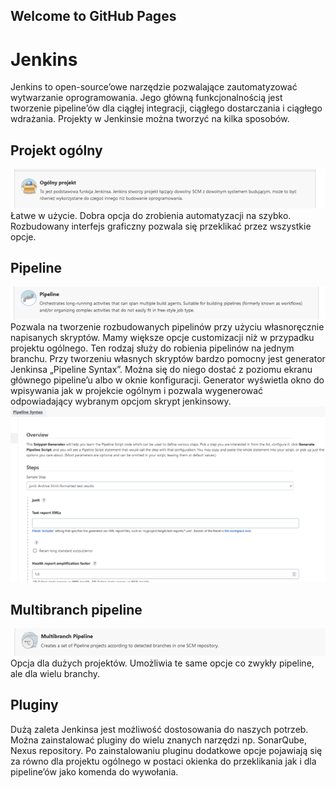 ## Welcome to GitHub Pages

# Jenkins

Jenkins to open-source’owe narzędzie pozwalające zautomatyzować wytwarzanie oprogramowania. Jego główną funkcjonalnością jest tworzenie pipeline’ów dla ciągłej integracji, ciągłego dostarczania i ciągłego wdrażania. Projekty w Jenkinsie można tworzyć na kilka sposobów.

## Projekt ogólny
![Image](https://github.com/mbielak1/mbielak1.github.io/blob/9bfe9e540b4245e57496c243707763ea9580b151/Obraz1.png)
<br />
Łatwe w użycie. Dobra opcja do zrobienia automatyzacji na szybko. Rozbudowany interfejs graficzny pozwala się przeklikać przez wszystkie opcje.

## Pipeline
![Image](https://github.com/mbielak1/mbielak1.github.io/blob/6a1347e1185ae11a32dd6e6fe65f087cf3398ef8/Obraz2.png)
<br />
Pozwala na tworzenie rozbudowanych pipelinów przy użyciu własnoręcznie napisanych skryptów. Mamy większe opcje customizacji niż w przypadku projektu ogólnego. Ten rodzaj służy do robienia pipelinów na jednym branchu. Przy tworzeniu własnych skryptów bardzo pomocny jest generator Jenkinsa „Pipeline Syntax”. Można się do niego dostać z poziomu ekranu głównego pipeline’u albo w oknie konfiguracji. Generator wyświetla okno do wpisywania jak w projekcie ogólnym i pozwala wygenerować odpowiadający wybranym opcjom skrypt jenkinsowy.
![Image](https://github.com/mbielak1/mbielak1.github.io/blob/6a1347e1185ae11a32dd6e6fe65f087cf3398ef8/Obraz4.png)
<br />
## Multibranch pipeline
![Image](https://github.com/mbielak1/mbielak1.github.io/blob/6a1347e1185ae11a32dd6e6fe65f087cf3398ef8/Obraz3.png)
<br />
Opcja dla dużych projektów. Umożliwia te same opcje co zwykły pipeline, ale dla wielu branchy.

## Pluginy

Dużą zaleta Jenkinsa jest możliwość dostosowania do naszych potrzeb. Można zainstalować pluginy do wielu znanych narzędzi np. SonarQube, Nexus repository. Po zainstalowaniu pluginu dodatkowe opcje pojawiają się za równo dla projektu ogólnego w postaci okienka do przeklikania jak i dla pipeline’ów jako komenda do wywołania.


